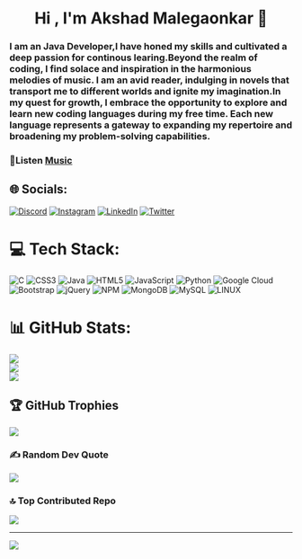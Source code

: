<h1 align="center">Hi , I'm Akshad Malegaonkar 👋</h1>
<h3 align="left">I am an Java Developer,I have honed my skills and cultivated a deep passion for continous learing.Beyond the realm of coding, I find solace and inspiration in the harmonious melodies of music. I am an avid reader, indulging in novels that transport me to different worlds and ignite my imagination.In my quest for growth, I embrace the opportunity to explore and learn new coding languages during my free time. Each new language represents a gateway to expanding my repertoire and broadening my problem-solving capabilities.</h3>

<h3>🎵Listen <a href = "https://youtu.be/nCvaPWoFEl8">Music</a></h3>


## 🌐 Socials:
[![Discord](https://img.shields.io/badge/Discord-%237289DA.svg?logo=discord&logoColor=white)](https://discord.gg/akshad8549) [![Instagram](https://img.shields.io/badge/Instagram-%23E4405F.svg?logo=Instagram&logoColor=white)](https://instagram.com/akshad.agrawal_) [![LinkedIn](https://img.shields.io/badge/LinkedIn-%230077B5.svg?logo=linkedin&logoColor=white)](https://linkedin.com/in/akshad-malegaonkar-6090621b3/) [![Twitter](https://img.shields.io/badge/Twitter-%231DA1F2.svg?logo=Twitter&logoColor=white)](https://twitter.com/Akshad16_) 

# 💻 Tech Stack:
![C](https://img.shields.io/badge/c-%2300599C.svg?style=for-the-badge&logo=c&logoColor=white) ![CSS3](https://img.shields.io/badge/css3-%231572B6.svg?style=for-the-badge&logo=css3&logoColor=white) ![Java](https://img.shields.io/badge/java-%23ED8B00.svg?style=for-the-badge&logo=java&logoColor=white) ![HTML5](https://img.shields.io/badge/html5-%23E34F26.svg?style=for-the-badge&logo=html5&logoColor=white) ![JavaScript](https://img.shields.io/badge/javascript-%23323330.svg?style=for-the-badge&logo=javascript&logoColor=%23F7DF1E) ![Python](https://img.shields.io/badge/python-3670A0?style=for-the-badge&logo=python&logoColor=ffdd54) ![Google Cloud](https://img.shields.io/badge/Google%20Cloud-%234285F4.svg?style=for-the-badge&logo=google-cloud&logoColor=white) ![Bootstrap](https://img.shields.io/badge/bootstrap-%23563D7C.svg?style=for-the-badge&logo=bootstrap&logoColor=white) ![jQuery](https://img.shields.io/badge/jquery-%230769AD.svg?style=for-the-badge&logo=jquery&logoColor=white) ![NPM](https://img.shields.io/badge/NPM-%23000000.svg?style=for-the-badge&logo=npm&logoColor=white) ![MongoDB](https://img.shields.io/badge/MongoDB-%234ea94b.svg?style=for-the-badge&logo=mongodb&logoColor=white) ![MySQL](https://img.shields.io/badge/mysql-%2300f.svg?style=for-the-badge&logo=mysql&logoColor=white) ![LINUX](https://img.shields.io/badge/Linux-FCC624?style=for-the-badge&logo=linux&logoColor=black)
# 📊 GitHub Stats:
![](https://github-readme-stats.vercel.app/api?username=Akshad16&theme=radical&hide_border=false&include_all_commits=false&count_private=false)<br/>
![](https://github-readme-streak-stats.herokuapp.com/?user=Akshad16&theme=radical&hide_border=false)<br/>
![](https://github-readme-stats.vercel.app/api/top-langs/?username=Akshad16&theme=radical&hide_border=false&include_all_commits=false&count_private=false&layout=compact)

## 🏆 GitHub Trophies
![](https://github-profile-trophy.vercel.app/?username=Akshad16&theme=radical&no-frame=false&no-bg=false&margin-w=4)

### ✍️ Random Dev Quote
![](https://quotes-github-readme.vercel.app/api?type=horizontal&theme=radical)

### 🔝 Top Contributed Repo
![](https://github-contributor-stats.vercel.app/api?username=Akshad16&limit=5&theme=dark&combine_all_yearly_contributions=true)

---
[![](https://visitcount.itsvg.in/api?id=Akshad16&icon=2&color=0)](https://visitcount.itsvg.in)

<!-- Proudly created with GPRM ( https://gprm.itsvg.in ) -->
